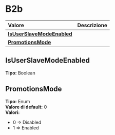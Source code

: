 # B2b

| Valore| Descrizione |
| :--- | :--- |
| [**IsUserSlaveModeEnabled**](b2b.md#isuserslavemodeenabled) |  |
| [**PromotionsMode**](b2b.md#promotionsmode) |  |

## IsUserSlaveModeEnabled 

**Tipo:** Boolean	 

## PromotionsMode 

**Tipo:** Enum	 
**Valore di default:** 0	 
**Valori:**

* 0 =&gt; Disabled
* 1 =&gt; Enabled



